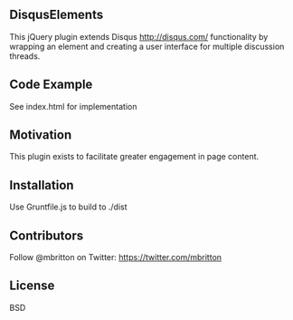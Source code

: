 ## DisqusElements

This jQuery plugin extends Disqus http://disqus.com/ functionality by wrapping an element and creating a user interface for multiple discussion threads.

## Code Example

See index.html for implementation

## Motivation

This plugin exists to facilitate greater engagement in page content.

## Installation

Use Gruntfile.js to build to ./dist

## Contributors

Follow @mbritton on Twitter: https://twitter.com/mbritton

## License

BSD